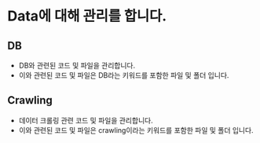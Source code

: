 # Data에 대해 관리를 합니다.

## DB
- DB와 관련된 코드 및 파일을 관리합니다.
- 이와 관련된 코드 및 파일은 DB라는 키워드를 포함한 파일 및 폴더 입니다.

## Crawling
- 데이터 크롤링 관련 코드 및 파일을 관리합니다.
- 이와 관련된 코드 및 파일은 crawling이라는 키워드를 포함한 파일 및 폴더 입니다.
